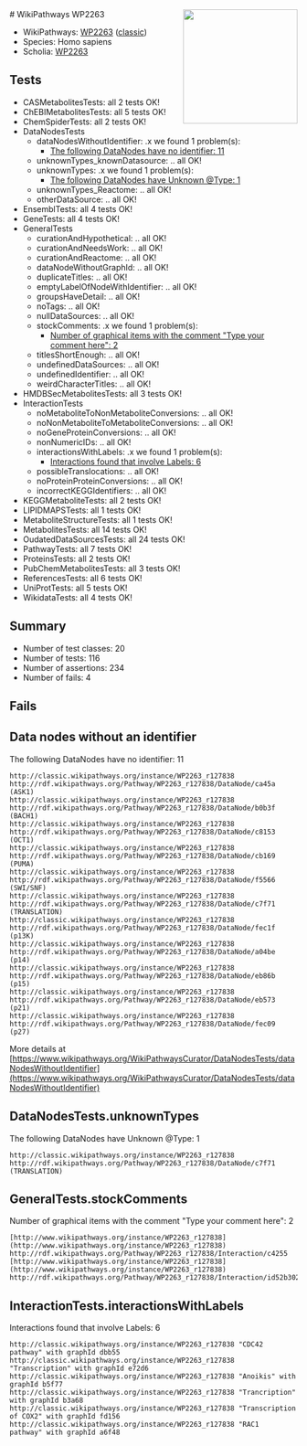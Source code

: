 <img style="float: right; width: 200px" src="https://upload.wikimedia.org/wikipedia/commons/thumb/8/83/Wplogo_with_text_500.png/640px-Wplogo_with_text_500.png" />
# WikiPathways WP2263

* WikiPathways: [WP2263](https://wikipathways.org/pathways/WP2263) ([classic](https://classic.wikipathways.org/instance/WP2263))
* Species: Homo sapiens
* Scholia: [WP2263](https://scholia.toolforge.org/wikipathways/WP2263)
## Tests
* CASMetabolitesTests: all 2 tests OK!
* ChEBIMetabolitesTests: all 5 tests OK!
* ChemSpiderTests: all 2 tests OK!
* DataNodesTests
    * dataNodesWithoutIdentifier: .x we found 1 problem(s):
        * [The following DataNodes have no identifier: 11](#8792c491)
    * unknownTypes_knownDatasource: .. all OK!
    * unknownTypes: .x we found 1 problem(s):
        * [The following DataNodes have Unknown @Type: 1](#839973df)
    * unknownTypes_Reactome: .. all OK!
    * otherDataSource: .. all OK!
* EnsemblTests: all 4 tests OK!
* GeneTests: all 4 tests OK!
* GeneralTests
    * curationAndHypothetical: .. all OK!
    * curationAndNeedsWork: .. all OK!
    * curationAndReactome: .. all OK!
    * dataNodeWithoutGraphId: .. all OK!
    * duplicateTitles: .. all OK!
    * emptyLabelOfNodeWithIdentifier: .. all OK!
    * groupsHaveDetail: .. all OK!
    * noTags: .. all OK!
    * nullDataSources: .. all OK!
    * stockComments: .x we found 1 problem(s):
        * [Number of graphical items with the comment "Type your comment here": 2](#6f4bfb2a)
    * titlesShortEnough: .. all OK!
    * undefinedDataSources: .. all OK!
    * undefinedIdentifier: .. all OK!
    * weirdCharacterTitles: .. all OK!
* HMDBSecMetabolitesTests: all 3 tests OK!
* InteractionTests
    * noMetaboliteToNonMetaboliteConversions: .. all OK!
    * noNonMetaboliteToMetaboliteConversions: .. all OK!
    * noGeneProteinConversions: .. all OK!
    * nonNumericIDs: .. all OK!
    * interactionsWithLabels: .x we found 1 problem(s):
        * [Interactions found that involve Labels: 6](#630d267d)
    * possibleTranslocations: .. all OK!
    * noProteinProteinConversions: .. all OK!
    * incorrectKEGGIdentifiers: .. all OK!
* KEGGMetaboliteTests: all 2 tests OK!
* LIPIDMAPSTests: all 1 tests OK!
* MetaboliteStructureTests: all 1 tests OK!
* MetabolitesTests: all 14 tests OK!
* OudatedDataSourcesTests: all 24 tests OK!
* PathwayTests: all 7 tests OK!
* ProteinsTests: all 2 tests OK!
* PubChemMetabolitesTests: all 3 tests OK!
* ReferencesTests: all 6 tests OK!
* UniProtTests: all 5 tests OK!
* WikidataTests: all 4 tests OK!


## Summary

* Number of test classes: 20
* Number of tests: 116
* Number of assertions: 234
* Number of fails: 4

## Fails

<a name="8792c491" />

## Data nodes without an identifier

The following DataNodes have no identifier: 11
```
http://classic.wikipathways.org/instance/WP2263_r127838 http://rdf.wikipathways.org/Pathway/WP2263_r127838/DataNode/ca45a (ASK1)
http://classic.wikipathways.org/instance/WP2263_r127838 http://rdf.wikipathways.org/Pathway/WP2263_r127838/DataNode/b0b3f (BACH1)
http://classic.wikipathways.org/instance/WP2263_r127838 http://rdf.wikipathways.org/Pathway/WP2263_r127838/DataNode/c8153 (OCT1)
http://classic.wikipathways.org/instance/WP2263_r127838 http://rdf.wikipathways.org/Pathway/WP2263_r127838/DataNode/cb169 (PUMA)
http://classic.wikipathways.org/instance/WP2263_r127838 http://rdf.wikipathways.org/Pathway/WP2263_r127838/DataNode/f5566 (SWI/SNF)
http://classic.wikipathways.org/instance/WP2263_r127838 http://rdf.wikipathways.org/Pathway/WP2263_r127838/DataNode/c7f71 (TRANSLATION)
http://classic.wikipathways.org/instance/WP2263_r127838 http://rdf.wikipathways.org/Pathway/WP2263_r127838/DataNode/fec1f (p13K)
http://classic.wikipathways.org/instance/WP2263_r127838 http://rdf.wikipathways.org/Pathway/WP2263_r127838/DataNode/a04be (p14)
http://classic.wikipathways.org/instance/WP2263_r127838 http://rdf.wikipathways.org/Pathway/WP2263_r127838/DataNode/eb86b (p15)
http://classic.wikipathways.org/instance/WP2263_r127838 http://rdf.wikipathways.org/Pathway/WP2263_r127838/DataNode/eb573 (p21)
http://classic.wikipathways.org/instance/WP2263_r127838 http://rdf.wikipathways.org/Pathway/WP2263_r127838/DataNode/fec09 (p27)
```

More details at [https://www.wikipathways.org/WikiPathwaysCurator/DataNodesTests/dataNodesWithoutIdentifier](https://www.wikipathways.org/WikiPathwaysCurator/DataNodesTests/dataNodesWithoutIdentifier)

<a name="839973df" />

## DataNodesTests.unknownTypes

The following DataNodes have Unknown @Type: 1
```
http://classic.wikipathways.org/instance/WP2263_r127838 http://rdf.wikipathways.org/Pathway/WP2263_r127838/DataNode/c7f71 (TRANSLATION)
```

<a name="6f4bfb2a" />

## GeneralTests.stockComments

Number of graphical items with the comment "Type your comment here": 2
```
[http://www.wikipathways.org/instance/WP2263_r127838](http://www.wikipathways.org/instance/WP2263_r127838) http://rdf.wikipathways.org/Pathway/WP2263_r127838/Interaction/c4255
[http://www.wikipathways.org/instance/WP2263_r127838](http://www.wikipathways.org/instance/WP2263_r127838) http://rdf.wikipathways.org/Pathway/WP2263_r127838/Interaction/id52b30226
```

<a name="630d267d" />

## InteractionTests.interactionsWithLabels

Interactions found that involve Labels: 6
```
http://classic.wikipathways.org/instance/WP2263_r127838 "CDC42
pathway" with graphId dbb55
http://classic.wikipathways.org/instance/WP2263_r127838 "Transcription" with graphId e72d6
http://classic.wikipathways.org/instance/WP2263_r127838 "Anoikis" with graphId b5f77
http://classic.wikipathways.org/instance/WP2263_r127838 "Trancription" with graphId b3a68
http://classic.wikipathways.org/instance/WP2263_r127838 "Transcription
of COX2" with graphId fd156
http://classic.wikipathways.org/instance/WP2263_r127838 "RAC1
pathway" with graphId a6f48
```


